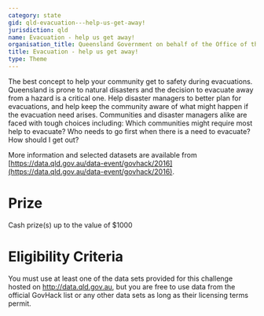 ```yaml
---
category: state
gid: qld-evacuation---help-us-get-away!
jurisdiction: qld
name: Evacuation - help us get away!
organisation_title: Queensland Government on behalf of the Office of the Inspector-General Emergency Management
title: Evacuation - help us get away!
type: Theme
---
```


The best concept to help your community get to safety during evacuations. Queensland is prone to natural disasters and the decision to evacuate away from a hazard is a critical one. Help disaster managers to better plan for evacuations, and help keep the community aware of what might happen if the evacuation need arises. Communities and disaster managers alike are faced with tough choices including: Which communities might require most help to evacuate? Who needs to go first when there is a need to evacuate? How should I get out?

More information and selected datasets are available from [https://data.qld.gov.au/data-event/govhack/2016](https://data.qld.gov.au/data-event/govhack/2016).

# Prize
Cash prize(s) up to the value of $1000

# Eligibility Criteria
You must use at least one of the data sets provided for this challenge hosted on http://data.qld.gov.au, but you are free to use data from the official GovHack list or any other data sets as long as their licensing terms permit.

